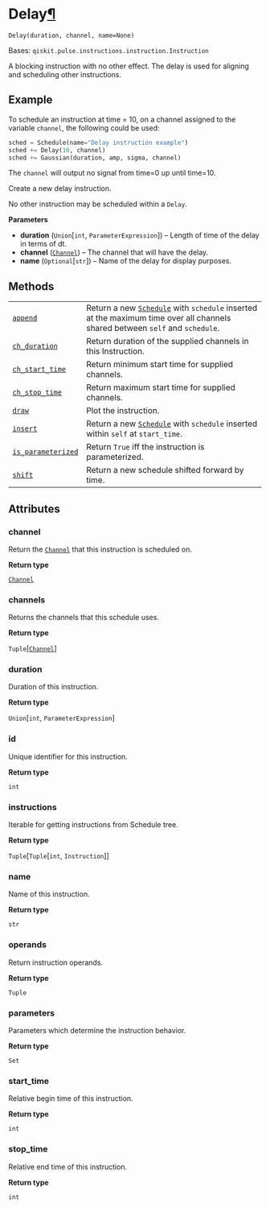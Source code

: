 # Delay[¶](#delay "Permalink to this headline")

<span id="undefined" />

`Delay(duration, channel, name=None)`

Bases: `qiskit.pulse.instructions.instruction.Instruction`

A blocking instruction with no other effect. The delay is used for aligning and scheduling other instructions.

## Example

To schedule an instruction at time = 10, on a channel assigned to the variable `channel`, the following could be used:

```python
sched = Schedule(name="Delay instruction example")
sched += Delay(10, channel)
sched += Gaussian(duration, amp, sigma, channel)
```

The `channel` will output no signal from time=0 up until time=10.

Create a new delay instruction.

No other instruction may be scheduled within a `Delay`.

**Parameters**

*   **duration** (`Union`\[`int`, `ParameterExpression`]) – Length of time of the delay in terms of dt.
*   **channel** ([`Channel`](pulse#qiskit.pulse.channels.Channel "qiskit.pulse.channels.Channel")) – The channel that will have the delay.
*   **name** (`Optional`\[`str`]) – Name of the delay for display purposes.

## Methods

|                                                                                                                                                                            |                                                                                                                                                                                                     |
| -------------------------------------------------------------------------------------------------------------------------------------------------------------------------- | --------------------------------------------------------------------------------------------------------------------------------------------------------------------------------------------------- |
| [`append`](qiskit.pulse.instructions.Delay.append#qiskit.pulse.instructions.Delay.append "qiskit.pulse.instructions.Delay.append")                                         | Return a new [`Schedule`](qiskit.pulse.Schedule#qiskit.pulse.Schedule "qiskit.pulse.Schedule") with `schedule` inserted at the maximum time over all channels shared between `self` and `schedule`. |
| [`ch_duration`](qiskit.pulse.instructions.Delay.ch_duration#qiskit.pulse.instructions.Delay.ch_duration "qiskit.pulse.instructions.Delay.ch_duration")                     | Return duration of the supplied channels in this Instruction.                                                                                                                                       |
| [`ch_start_time`](qiskit.pulse.instructions.Delay.ch_start_time#qiskit.pulse.instructions.Delay.ch_start_time "qiskit.pulse.instructions.Delay.ch_start_time")             | Return minimum start time for supplied channels.                                                                                                                                                    |
| [`ch_stop_time`](qiskit.pulse.instructions.Delay.ch_stop_time#qiskit.pulse.instructions.Delay.ch_stop_time "qiskit.pulse.instructions.Delay.ch_stop_time")                 | Return maximum start time for supplied channels.                                                                                                                                                    |
| [`draw`](qiskit.pulse.instructions.Delay.draw#qiskit.pulse.instructions.Delay.draw "qiskit.pulse.instructions.Delay.draw")                                                 | Plot the instruction.                                                                                                                                                                               |
| [`insert`](qiskit.pulse.instructions.Delay.insert#qiskit.pulse.instructions.Delay.insert "qiskit.pulse.instructions.Delay.insert")                                         | Return a new [`Schedule`](qiskit.pulse.Schedule#qiskit.pulse.Schedule "qiskit.pulse.Schedule") with `schedule` inserted within `self` at `start_time`.                                              |
| [`is_parameterized`](qiskit.pulse.instructions.Delay.is_parameterized#qiskit.pulse.instructions.Delay.is_parameterized "qiskit.pulse.instructions.Delay.is_parameterized") | Return `True` iff the instruction is parameterized.                                                                                                                                                 |
| [`shift`](qiskit.pulse.instructions.Delay.shift#qiskit.pulse.instructions.Delay.shift "qiskit.pulse.instructions.Delay.shift")                                             | Return a new schedule shifted forward by time.                                                                                                                                                      |

## Attributes

<span id="undefined" />

### channel

Return the [`Channel`](pulse#qiskit.pulse.channels.Channel "qiskit.pulse.channels.Channel") that this instruction is scheduled on.

**Return type**

[`Channel`](pulse#qiskit.pulse.channels.Channel "qiskit.pulse.channels.Channel")

<span id="undefined" />

### channels

Returns the channels that this schedule uses.

**Return type**

`Tuple`\[[`Channel`](pulse#qiskit.pulse.channels.Channel "qiskit.pulse.channels.Channel")]

<span id="undefined" />

### duration

Duration of this instruction.

**Return type**

`Union`\[`int`, `ParameterExpression`]

<span id="undefined" />

### id

Unique identifier for this instruction.

**Return type**

`int`

<span id="undefined" />

### instructions

Iterable for getting instructions from Schedule tree.

**Return type**

`Tuple`\[`Tuple`\[`int`, `Instruction`]]

<span id="undefined" />

### name

Name of this instruction.

**Return type**

`str`

<span id="undefined" />

### operands

Return instruction operands.

**Return type**

`Tuple`

<span id="undefined" />

### parameters

Parameters which determine the instruction behavior.

**Return type**

`Set`

<span id="undefined" />

### start\_time

Relative begin time of this instruction.

**Return type**

`int`

<span id="undefined" />

### stop\_time

Relative end time of this instruction.

**Return type**

`int`
